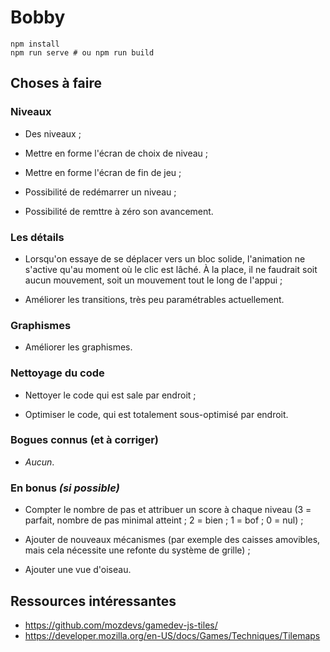 # Bobby

```
npm install
npm run serve # ou npm run build
```

## Choses à faire

### Niveaux

- Des niveaux ;

- Mettre en forme l'écran de choix de niveau ;

- Mettre en forme l'écran de fin de jeu ;

- Possibilité de redémarrer un niveau ;

- Possibilité de remttre à zéro son avancement.

### Les détails

- Lorsqu'on essaye de se déplacer vers un bloc solide, l'animation ne s'active
  qu'au moment où le clic est lâché. À la place, il ne faudrait soit aucun
  mouvement, soit un mouvement tout le long de l'appui ;

- Améliorer les transitions, très peu paramétrables actuellement.

### Graphismes

- Améliorer les graphismes.

### Nettoyage du code

- Nettoyer le code qui est sale par endroit ;

- Optimiser le code, qui est totalement sous-optimisé par endroit.

### Bogues connus (et à corriger)

- *Aucun*.

### En bonus *(si possible)*

- Compter le nombre de pas et attribuer un score à chaque niveau (3 = parfait,
  nombre de pas minimal atteint ; 2 = bien ; 1 = bof ; 0 = nul) ;

- Ajouter de nouveaux mécanismes (par exemple des caisses amovibles, mais cela
  nécessite une refonte du système de grille) ;

- Ajouter une vue d'oiseau.

## Ressources intéressantes

- https://github.com/mozdevs/gamedev-js-tiles/
- https://developer.mozilla.org/en-US/docs/Games/Techniques/Tilemaps

